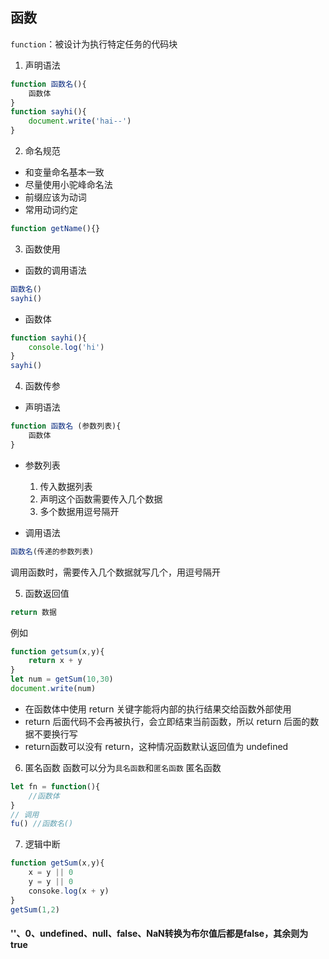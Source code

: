 ## 函数
`function`：被设计为执行特定任务的代码块     
1. 声明语法
```js
function 函数名(){
    函数体
}
function sayhi(){
    document.write('hai--')
}
```
2. 命名规范
+ 和变量命名基本一致
+ 尽量使用小驼峰命名法
+ 前缀应该为动词
+ 常用动词约定
```js
function getName(){}
```
3. 函数使用
+ 函数的调用语法         
```js
函数名()
sayhi()
```
+ 函数体
```js
function sayhi(){
    console.log('hi')
}
sayhi()
```

4. 函数传参
+ 声明语法
```js
function 函数名 (参数列表){
    函数体
}
```
+ 参数列表
    1. 传入数据列表
    2. 声明这个函数需要传入几个数据
    3. 多个数据用逗号隔开

+ 调用语法
```js
函数名(传递的参数列表)
```
调用函数时，需要传入几个数据就写几个，用逗号隔开

5. 函数返回值
```js
return 数据
```
例如
```js
function getsum(x,y){
    return x + y
}
let num = getSum(10,30)
document.write(num)
```
+ 在函数体中使用 return 关键字能将内部的执行结果交给函数外部使用
+ return 后面代码不会再被执行，会立即结束当前函数，所以 return 后面的数据不要换行写
+ return函数可以没有 return，这种情况函数默认返回值为 undefined


6. 匿名函数
函数可以分为`具名函数`和`匿名函数`
匿名函数
```js
let fn = function(){
    //函数体
}
// 调用
fu() //函数名()
```


7. 逻辑中断
```js
function getSum(x,y){
    x = y || 0
    y = y || 0
    consoke.log(x + y)
}
getSum(1,2)
```
#### ''、0、undefined、null、false、NaN转换为布尔值后都是false，其余则为true